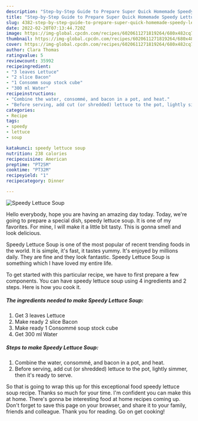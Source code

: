 ```yaml
---
description: "Step-by-Step Guide to Prepare Super Quick Homemade Speedy Lettuce Soup"
title: "Step-by-Step Guide to Prepare Super Quick Homemade Speedy Lettuce Soup"
slug: 4382-step-by-step-guide-to-prepare-super-quick-homemade-speedy-lettuce-soup
date: 2022-02-20T07:13:44.720Z
image: https://img-global.cpcdn.com/recipes/6020611271819264/680x482cq70/speedy-lettuce-soup-recipe-main-photo.jpg
thumbnail: https://img-global.cpcdn.com/recipes/6020611271819264/680x482cq70/speedy-lettuce-soup-recipe-main-photo.jpg
cover: https://img-global.cpcdn.com/recipes/6020611271819264/680x482cq70/speedy-lettuce-soup-recipe-main-photo.jpg
author: Clara Thomas
ratingvalue: 5
reviewcount: 35992
recipeingredient:
- "3 leaves Lettuce"
- "2 slice Bacon"
- "1 Consomm soup stock cube"
- "300 ml Water"
recipeinstructions:
- "Combine the water, consommé, and bacon in a pot, and heat."
- "Before serving, add cut (or shredded) lettuce to the pot, lightly simmer, then it&#39;s ready to serve."
categories:
- Recipe
tags:
- speedy
- lettuce
- soup

katakunci: speedy lettuce soup 
nutrition: 238 calories
recipecuisine: American
preptime: "PT25M"
cooktime: "PT32M"
recipeyield: "1"
recipecategory: Dinner

---
```



![Speedy Lettuce Soup](https://img-global.cpcdn.com/recipes/6020611271819264/680x482cq70/speedy-lettuce-soup-recipe-main-photo.jpg)

Hello everybody, hope you are having an amazing day today. Today, we're going to prepare a special dish, speedy lettuce soup. It is one of my favorites. For mine, I will make it a little bit tasty. This is gonna smell and look delicious.



Speedy Lettuce Soup is one of the most popular of recent trending foods in the world. It is simple, it's fast, it tastes yummy. It's enjoyed by millions daily. They are fine and they look fantastic. Speedy Lettuce Soup is something which I have loved my entire life.


To get started with this particular recipe, we have to first prepare a few components. You can have speedy lettuce soup using 4 ingredients and 2 steps. Here is how you cook it.

<!--inarticleads1-->

##### The ingredients needed to make Speedy Lettuce Soup:

1. Get 3 leaves Lettuce
1. Make ready 2 slice Bacon
1. Make ready 1 Consommé soup stock cube
1. Get 300 ml Water




<!--inarticleads2-->

##### Steps to make Speedy Lettuce Soup:

1. Combine the water, consommé, and bacon in a pot, and heat.
1. Before serving, add cut (or shredded) lettuce to the pot, lightly simmer, then it&#39;s ready to serve.




So that is going to wrap this up for this exceptional food speedy lettuce soup recipe. Thanks so much for your time. I'm confident you can make this at home. There's gonna be interesting food at home recipes coming up. Don't forget to save this page on your browser, and share it to your family, friends and colleague. Thank you for reading. Go on get cooking!
